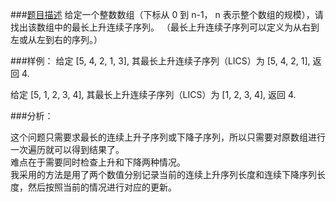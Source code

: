 ###[题目描述](http://www.lintcode.com/zh-cn/problem/longest-increasing-continuous-subsequence/)
给定一个整数数组（下标从 0 到 n-1， n 表示整个数组的规模），请找出该数组中的最长上升连续子序列。
（最长上升连续子序列可以定义为从右到左或从左到右的序列。）

###样例：
给定 [5, 4, 2, 1, 3], 其最长上升连续子序列（LICS）为 [5, 4, 2, 1], 返回 4.

给定 [5, 1, 2, 3, 4], 其最长上升连续子序列（LICS）为 [1, 2, 3, 4], 返回 4.

###分析：

这个问题只需要求最长的连续上升子序列或下降子序列，所以只需要对原数组进行一次遍历就可以得到结果了。  
难点在于需要同时检查上升和下降两种情况。  
我采用的方法是用了两个数值分别记录当前的连续上升序列长度和连续下降序列长度，然后按照当前的情况进行对应的更新。
